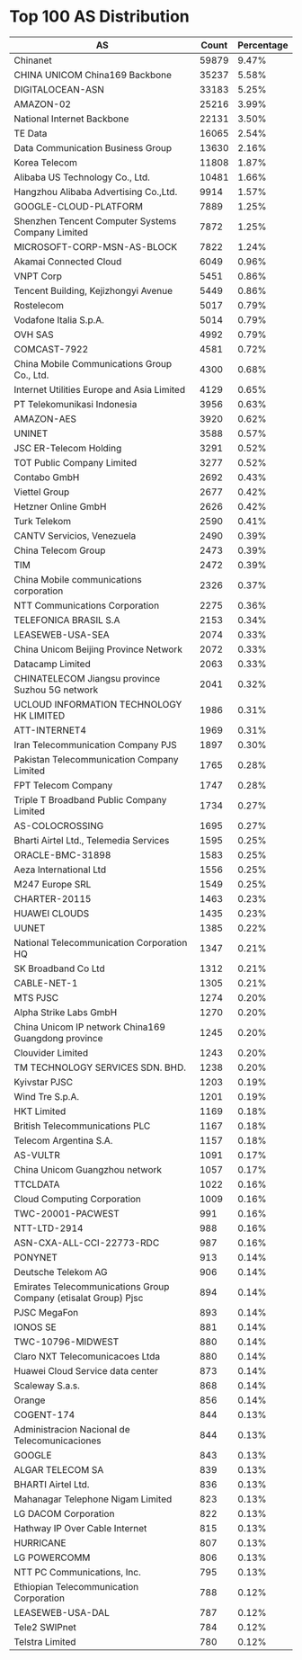 # Top 100 AS Distribution
| AS | Count | Percentage |
|----|----|----|
| Chinanet | 59879 | 9.47% |
| CHINA UNICOM China169 Backbone | 35237 | 5.58% |
| DIGITALOCEAN-ASN | 33183 | 5.25% |
| AMAZON-02 | 25216 | 3.99% |
| National Internet Backbone | 22131 | 3.50% |
| TE Data | 16065 | 2.54% |
| Data Communication Business Group | 13630 | 2.16% |
| Korea Telecom | 11808 | 1.87% |
| Alibaba US Technology Co., Ltd. | 10481 | 1.66% |
| Hangzhou Alibaba Advertising Co.,Ltd. | 9914 | 1.57% |
| GOOGLE-CLOUD-PLATFORM | 7889 | 1.25% |
| Shenzhen Tencent Computer Systems Company Limited | 7872 | 1.25% |
| MICROSOFT-CORP-MSN-AS-BLOCK | 7822 | 1.24% |
| Akamai Connected Cloud | 6049 | 0.96% |
| VNPT Corp | 5451 | 0.86% |
| Tencent Building, Kejizhongyi Avenue | 5449 | 0.86% |
| Rostelecom | 5017 | 0.79% |
| Vodafone Italia S.p.A. | 5014 | 0.79% |
| OVH SAS | 4992 | 0.79% |
| COMCAST-7922 | 4581 | 0.72% |
| China Mobile Communications Group Co., Ltd. | 4300 | 0.68% |
| Internet Utilities Europe and Asia Limited | 4129 | 0.65% |
| PT Telekomunikasi Indonesia | 3956 | 0.63% |
| AMAZON-AES | 3920 | 0.62% |
| UNINET | 3588 | 0.57% |
| JSC ER-Telecom Holding | 3291 | 0.52% |
| TOT Public Company Limited | 3277 | 0.52% |
| Contabo GmbH | 2692 | 0.43% |
| Viettel Group | 2677 | 0.42% |
| Hetzner Online GmbH | 2626 | 0.42% |
| Turk Telekom | 2590 | 0.41% |
| CANTV Servicios, Venezuela | 2490 | 0.39% |
| China Telecom Group | 2473 | 0.39% |
| TIM | 2472 | 0.39% |
| China Mobile communications corporation | 2326 | 0.37% |
| NTT Communications Corporation | 2275 | 0.36% |
| TELEFONICA BRASIL S.A | 2153 | 0.34% |
| LEASEWEB-USA-SEA | 2074 | 0.33% |
| China Unicom Beijing Province Network | 2072 | 0.33% |
| Datacamp Limited | 2063 | 0.33% |
| CHINATELECOM Jiangsu province Suzhou 5G network | 2041 | 0.32% |
| UCLOUD INFORMATION TECHNOLOGY HK LIMITED | 1986 | 0.31% |
| ATT-INTERNET4 | 1969 | 0.31% |
| Iran Telecommunication Company PJS | 1897 | 0.30% |
| Pakistan Telecommunication Company Limited | 1765 | 0.28% |
| FPT Telecom Company | 1747 | 0.28% |
| Triple T Broadband Public Company Limited | 1734 | 0.27% |
| AS-COLOCROSSING | 1695 | 0.27% |
| Bharti Airtel Ltd., Telemedia Services | 1595 | 0.25% |
| ORACLE-BMC-31898 | 1583 | 0.25% |
| Aeza International Ltd | 1556 | 0.25% |
| M247 Europe SRL | 1549 | 0.25% |
| CHARTER-20115 | 1463 | 0.23% |
| HUAWEI CLOUDS | 1435 | 0.23% |
| UUNET | 1385 | 0.22% |
| National Telecommunication Corporation HQ | 1347 | 0.21% |
| SK Broadband Co Ltd | 1312 | 0.21% |
| CABLE-NET-1 | 1305 | 0.21% |
| MTS PJSC | 1274 | 0.20% |
| Alpha Strike Labs GmbH | 1270 | 0.20% |
| China Unicom IP network China169 Guangdong province | 1245 | 0.20% |
| Clouvider Limited | 1243 | 0.20% |
| TM TECHNOLOGY SERVICES SDN. BHD. | 1238 | 0.20% |
| Kyivstar PJSC | 1203 | 0.19% |
| Wind Tre S.p.A. | 1201 | 0.19% |
| HKT Limited | 1169 | 0.18% |
| British Telecommunications PLC | 1167 | 0.18% |
| Telecom Argentina S.A. | 1157 | 0.18% |
| AS-VULTR | 1091 | 0.17% |
| China Unicom Guangzhou network | 1057 | 0.17% |
| TTCLDATA | 1022 | 0.16% |
| Cloud Computing Corporation | 1009 | 0.16% |
| TWC-20001-PACWEST | 991 | 0.16% |
| NTT-LTD-2914 | 988 | 0.16% |
| ASN-CXA-ALL-CCI-22773-RDC | 987 | 0.16% |
| PONYNET | 913 | 0.14% |
| Deutsche Telekom AG | 906 | 0.14% |
| Emirates Telecommunications Group Company (etisalat Group) Pjsc | 894 | 0.14% |
| PJSC MegaFon | 893 | 0.14% |
| IONOS SE | 881 | 0.14% |
| TWC-10796-MIDWEST | 880 | 0.14% |
| Claro NXT Telecomunicacoes Ltda | 880 | 0.14% |
| Huawei Cloud Service data center | 873 | 0.14% |
| Scaleway S.a.s. | 868 | 0.14% |
| Orange | 856 | 0.14% |
| COGENT-174 | 844 | 0.13% |
| Administracion Nacional de Telecomunicaciones | 844 | 0.13% |
| GOOGLE | 843 | 0.13% |
| ALGAR TELECOM SA | 839 | 0.13% |
| BHARTI Airtel Ltd. | 836 | 0.13% |
| Mahanagar Telephone Nigam Limited | 823 | 0.13% |
| LG DACOM Corporation | 822 | 0.13% |
| Hathway IP Over Cable Internet | 815 | 0.13% |
| HURRICANE | 807 | 0.13% |
| LG POWERCOMM | 806 | 0.13% |
| NTT PC Communications, Inc. | 795 | 0.13% |
| Ethiopian Telecommunication Corporation | 788 | 0.12% |
| LEASEWEB-USA-DAL | 787 | 0.12% |
| Tele2 SWIPnet | 784 | 0.12% |
| Telstra Limited | 780 | 0.12% |
